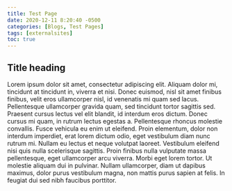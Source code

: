 ```yaml
---
title: Test Page
date: 2020-12-11 8:20:40 -0500
categories: [Blogs, Test Pages]
tags: [externalsites]
toc: true
---
```


## Title heading

Lorem ipsum dolor sit amet, consectetur adipiscing elit. Aliquam dolor mi, tincidunt at tincidunt in, viverra et nisi. Donec euismod, nisl sit amet finibus finibus, velit eros ullamcorper nisl, id venenatis mi quam sed lacus. Pellentesque ullamcorper gravida quam, sed tincidunt tortor sagittis sed. Praesent cursus lectus vel elit blandit, id interdum eros dictum. Donec cursus mi quam, in rutrum lectus egestas a. Pellentesque rhoncus molestie convallis. Fusce vehicula eu enim ut eleifend. Proin elementum, dolor non interdum imperdiet, erat lorem dictum odio, eget vestibulum diam nunc rutrum mi. Nullam eu lectus et neque volutpat laoreet. Vestibulum eleifend nisi quis nulla scelerisque sagittis. Proin finibus nulla vulputate massa pellentesque, eget ullamcorper arcu viverra. Morbi eget lorem tortor. Ut molestie aliquam dui in pulvinar. Nullam ullamcorper, diam ut dapibus maximus, dolor purus vestibulum magna, non mattis purus sapien at felis. In feugiat dui sed nibh faucibus porttitor. 